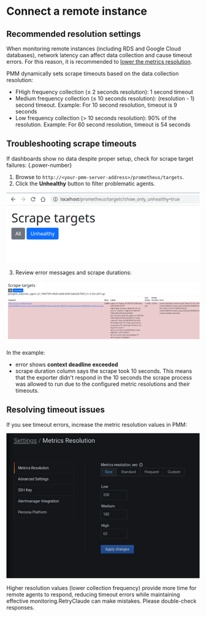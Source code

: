 # Connect a remote instance

## Recommended resolution settings
When monitoring remote instances (including RDS and Google Cloud databases), network latency can affect data collection and cause timeout errors. For this reason, it is recommended to [lower the metrics resolution](../../../configure-pmm/metrics_res.md).

PMM dynamically sets scrape timeouts based on the data collection resolution:

- FHigh frequency collection (≤ 2 seconds resolution): 1 second timeout
- Medium frequency collection (≤ 10 seconds resolution): (resolution - 1) second timeout. Example: For 10 second resolution, timeout is 9 seconds
- Low frequency collection (> 10 seconds resolution): 90% of the resolution. Example: For 60 second resolution, timeout is 54 seconds

## Troubleshooting scrape timeouts

If dashboards show no data despite proper setup, check for scrape target failures:
{.power-number}

1. Browse to `http://<your-pmm-server-address>/prometheus/targets`.
2. Click the **Unhealthy** button to filter problematic agents. 

![!image](../../../images/scrape_targets_01.png)

3. Review error messages and scrape durations:


![!image](../../../images/scrape_targets_02.png)

In the example:

- error shows **context deadline exceeded** 
- scrape duration column says the scrape took 10 seconds. This means that the exporter didn't respond in the 10 seconds the scrape process was allowed to run due to the configured metric resolutions and their timeouts.

## Resolving timeout issues
If you see timeout errors, increase the metric resolution values in PMM:

![!image](../../../images/scrape_targets_03.png)

Higher resolution values (lower collection frequency) provide more time for remote agents to respond, reducing timeout errors while maintaining effective monitoring.RetryClaude can make mistakes. Please double-check responses.